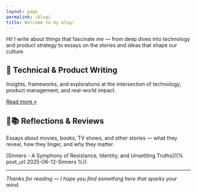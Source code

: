 ```yaml
---
layout: page
permalink: /blog/
title: Welcome to my blog!
---
```

Hi! I write about things that fascinate me — from deep dives into technology and product strategy to essays on the stories and ideas that shape our culture.

## 📌 Technical & Product Writing
Insights, frameworks, and explorations at the intersection of technology, product management, and real-world impact.

[Read more »](#) <!-- Add your link here -->

## 🎥📚 Reflections & Reviews
Essays about movies, books, TV shows, and other stories — what they reveal, how they linger, and why they matter.

[Sinners - A Symphony of Resistance, Identity, and Unsettling Truths]({% post_url 2025-06-12-Sinners %})

---

_Thanks for reading — I hope you find something here that sparks your mind._

